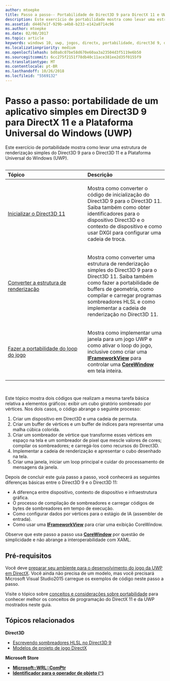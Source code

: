 ```yaml
---
author: mtoepke
title: Passo a passo-- Portabilidade de Direct3D 9 para DirectX 11 e UWP
description: Este exercício de portabilidade mostra como levar uma estrutura de renderização simples do Direct3D 9 para o Direct3D 11 e a Plataforma Universal do Windows (UWP).
ms.assetid: d4467e1f-929b-a4b8-b233-e142a8714c96
ms.author: mtoepke
ms.date: 02/08/2017
ms.topic: article
keywords: windows 10, uwp, jogos, directx, portabilidade, direct3d 9, direct3d 11
ms.localizationpriority: medium
ms.openlocfilehash: bd0a8c07be58d670e60aa3a23504d3f5119e6b50
ms.sourcegitcommit: 6cc275f2151f78db40c11ace381ee2d35f0155f9
ms.translationtype: MT
ms.contentlocale: pt-BR
ms.lasthandoff: 10/26/2018
ms.locfileid: "5569132"
---
```

# <a name="walkthrough-port-a-simple-direct3d-9-app-to-directx-11-and-universal-windows-platform-uwp"></a>Passo a passo: portabilidade de um aplicativo simples em Direct3D 9 para DirectX 11 e a Plataforma Universal do Windows (UWP)



Este exercício de portabilidade mostra como levar uma estrutura de renderização simples do Direct3D 9 para o Direct3D 11 e a Plataforma Universal do Windows (UWP).
## 
<table>
<colgroup>
<col width="50%" />
<col width="50%" />
</colgroup>
<thead>
<tr class="header">
<th align="left">Tópico</th>
<th align="left">Descrição</th>
</tr>
</thead>
<tbody>
<tr class="odd">
<td align="left"><p><a href="simple-port-from-direct3d-9-to-11-1-part-1--initializing-direct3d.md">Inicializar o Direct3D 11</a></p></td>
<td align="left"><p>Mostra como converter o código de inicialização do Direct3D 9 para o Direct3D 11. Saiba também como obter identificadores para o dispositivo Direct3D e o contexto de dispositivo e como usar DXGI para configurar uma cadeia de troca.</p></td>
</tr>
<tr class="even">
<td align="left"><p><a href="simple-port-from-direct3d-9-to-11-1-part-2--rendering.md">Converter a estrutura de renderização</a></p></td>
<td align="left"><p>Mostra como converter uma estrutura de renderização simples do Direct3D 9 para o Direct3D 11. Saiba também como fazer a portabilidade de buffers de geometria, como compilar e carregar programas sombreadores HLSL e como implementar a cadeia de renderização no Direct3D 11.</p></td>
</tr>
<tr class="odd">
<td align="left"><p><a href="simple-port-from-direct3d-9-to-11-1-part-3--viewport-and-game-loop.md">Fazer a portabilidade do loop do jogo</a></p></td>
<td align="left"><p>Mostra como implementar uma janela para um jogo UWP e como ativar o loop do jogo, inclusive como criar uma <a href="https://msdn.microsoft.com/library/windows/apps/hh700478"><strong>IFrameworkView</strong></a> para controlar uma <a href="https://msdn.microsoft.com/library/windows/apps/br208225"><strong>CoreWindow</strong></a> em tela inteira.</p></td>
</tr>
</tbody>
</table>

 

Este tópico mostra dois códigos que realizam a mesma tarefa básica relativa a elementos gráficos: exibir um cubo giratório sombreado por vértices. Nos dois casos, o código abrange o seguinte processo:

1.  Criar um dispositivo em Direct3D e uma cadeia de permuta.
2.  Criar um buffer de vértices e um buffer de índices para representar uma malha cúbica colorida.
3.  Criar um sombreador de vértice que transforme esses vértices em espaço na tela e um sombreador de pixel que mescle valores de cores; compilar os sombreadores; e carregá-los como recursos do Direct3D.
4.  Implementar a cadeia de renderização e apresentar o cubo desenhado na tela.
5.  Criar uma janela, iniciar um loop principal e cuidar do processamento de mensagens da janela.

Depois de concluir este guia passo a passo, você conhecerá as seguintes diferenças básicas entre o Direct3D 9 e o Direct3D 11:

-   A diferença entre dispositivo, contexto de dispositivo e infraestrutura gráfica.
-   O processo de compilação de sombreadores e carregar códigos de bytes de sombreadores em tempo de execução.
-   Como configurar dados por vértices para o estágio de IA (assembler de entrada).
-   Como usar uma [**IFrameworkView**](https://msdn.microsoft.com/library/windows/apps/hh700478) para criar uma exibição CoreWindow.

Observe que este passo a passo usa [**CoreWindow**](https://msdn.microsoft.com/library/windows/apps/br208225) por questão de simplicidade e não abrange a interoperabilidade com XAML.

## <a name="prerequisites"></a>Pré-requisitos


Você deve [preparar seu ambiente para o desenvolvimento do jogo da UWP em DirectX](prepare-your-dev-environment-for-windows-store-directx-game-development.md). Você ainda não precisa de um modelo, mas você precisará Microsoft Visual Studio2015 carregue os exemplos de código neste passo a passo.

Visite o tópico sobre [conceitos e considerações sobre portabilidade](porting-considerations.md) para conhecer melhor os conceitos de programação do DirectX 11 e da UWP mostrados neste guia.

## <a name="related-topics"></a>Tópicos relacionados

**Direct3D**

* [Escrevendo sombreadores HLSL no Direct3D 9](https://msdn.microsoft.com/library/windows/desktop/bb944006)
* [Modelos de projeto de jogo DirectX](user-interface.md)

**Microsoft Store**

* [**Microsoft::WRL::ComPtr**](https://msdn.microsoft.com/library/windows/apps/br244983.aspx)
* [**Identificador para o operador de objeto (^)**](https://msdn.microsoft.com/library/windows/apps/yk97tc08.aspx)

